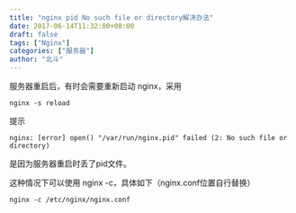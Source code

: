 ```yaml
---
title: "nginx pid No such file or directory解决办法"
date: 2017-06-14T11:32:00+08:00
draft: false
tags: ["Nginx"]
categories: ["服务器"]
author: "北斗"
---
```

服务器重启后，有时会需要重新启动 nginx，采用

```
nginx -s reload
```
 提示

```
nginx: [error] open() "/var/run/nginx.pid" failed (2: No such file or directory)
```
是因为服务器重启时丢了pid文件。

这种情况下可以使用 nginx -c，具体如下（nginx.conf位置自行替换）

```
nginx -c /etc/nginx/nginx.conf
```